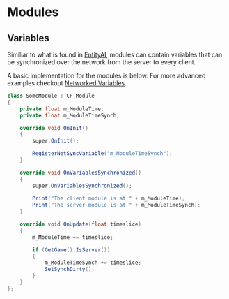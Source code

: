 # Modules

## Variables

Similiar to what is found in [EntityAI](https://github.com/Thurston00/DayZSAEnfScript/blob/8b13d29719fb597de74057ecd4de80ef69e1dfb5/scripts/3_Game/Entities/EntityAI.c#L1747), modules can contain variables that can be synchronized over the network from the server to every client.

A basic implementation for the modules is below. For more advanced examples checkout [Networked Variables](../NetworkedVariables/index.md).

```csharp
class SomeModule : CF_Module
{
	private float m_ModuleTime;
	private float m_ModuleTimeSynch;

	override void OnInit()
	{
		super.OnInit();

		RegisterNetSyncVariable("m_ModuleTimeSynch");
	}

	override void OnVariablesSynchronized()
	{
		super.OnVariablesSynchronized();
		
		Print("The client module is at " + m_ModuleTime);
		Print("The server module is at " + m_ModuleTimeSynch);
	}

	override void OnUpdate(float timeslice)
	{
		m_ModuleTime += timeslice;

		if (GetGame().IsServer())
		{
			m_ModuleTimeSynch += timeslice;
			SetSynchDirty();
		}
	}
};
```
